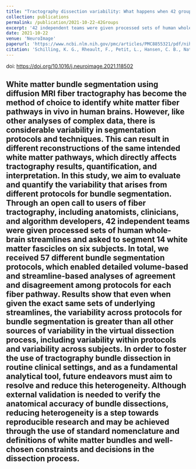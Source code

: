 ```yaml
---
title: "Tractography dissection variability: What happens when 42 groups dissect 14 white matter bundles on the same dataset?"
collection: publications
permalink: /publication/2021-10-22-42Groups
excerpt: '42 independent teams were given processed sets of human whole-brain streamlines and asked to segment 14 white matter fascicles on six subjects. <br/><img src='/images/schilling2021_WordCloud.svg'>'
date: 2021-10-22
venue: 'NeuroImage'
paperurl: 'https://www.ncbi.nlm.nih.gov/pmc/articles/PMC8855321/pdf/nihms-1777494.pdf'
citation: 'Schilling, K. G., Rheault, F., Petit, L., Hansen, C. B., Nath, V., Yeh, F. C., ... & Descoteaux, M. (2021). Tractography dissection variability: What happens when 42 groups dissect 14 white matter bundles on the same dataset?. <i>NeuroImage</i>, 243, 118502.'
---
```

doi: https://doi.org/10.1016/j.neuroimage.2021.118502

White matter bundle segmentation using diffusion MRI fiber tractography has become the method of choice to identify white matter fiber pathways in vivo in human brains. However, like other analyses of complex data, there is considerable variability in segmentation protocols and techniques. This can result in different reconstructions of the same intended white matter pathways, which directly affects tractography results, quantification, and interpretation. In this study, we aim to evaluate and quantify the variability that arises from different protocols for bundle segmentation. Through an open call to users of fiber tractography, including anatomists, clinicians, and algorithm developers, 42 independent teams were given processed sets of human whole-brain streamlines and asked to segment 14 white matter fascicles on six subjects. In total, we received 57 different bundle segmentation protocols, which enabled detailed volume-based and streamline-based analyses of agreement and disagreement among protocols for each fiber pathway. Results show that even when given the exact same sets of underlying streamlines, the variability across protocols for bundle segmentation is greater than all other sources of variability in the virtual dissection process, including variability within protocols and variability across subjects. In order to foster the use of tractography bundle dissection in routine clinical settings, and as a fundamental analytical tool, future endeavors must aim to resolve and reduce this heterogeneity. Although external validation is needed to verify the anatomical accuracy of bundle dissections, reducing heterogeneity is a step towards reproducible research and may be achieved through the use of standard nomenclature and definitions of white matter bundles and well-chosen constraints and decisions in the dissection process.
---


